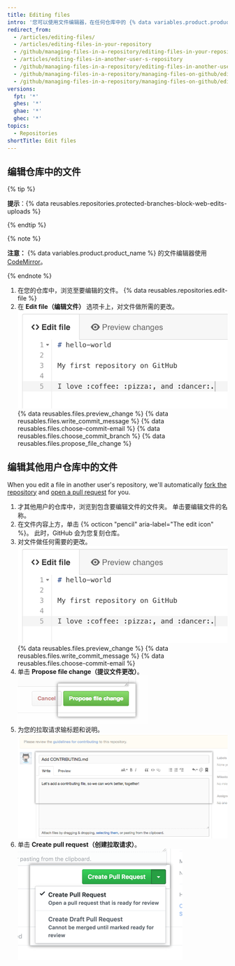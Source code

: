 ```yaml
---
title: Editing files
intro: '您可以使用文件编辑器，在任何仓库中的 {% data variables.product.product_name %} 上直接编辑文件。'
redirect_from:
  - /articles/editing-files/
  - /articles/editing-files-in-your-repository
  - /github/managing-files-in-a-repository/editing-files-in-your-repository
  - /articles/editing-files-in-another-user-s-repository
  - /github/managing-files-in-a-repository/editing-files-in-another-users-repository
  - /github/managing-files-in-a-repository/managing-files-on-github/editing-files-in-your-repository
  - /github/managing-files-in-a-repository/managing-files-on-github/editing-files-in-another-users-repository
versions:
  fpt: '*'
  ghes: '*'
  ghae: '*'
  ghec: '*'
topics:
  - Repositories
shortTitle: Edit files
---
```


## 编辑仓库中的文件

{% tip %}

**提示**：{% data reusables.repositories.protected-branches-block-web-edits-uploads %}

{% endtip %}

{% note %}

**注意：** {% data variables.product.product_name %} 的文件编辑器使用 [CodeMirror](https://codemirror.net/)。

{% endnote %}

1. 在您的仓库中，浏览至要编辑的文件。
{% data reusables.repositories.edit-file %}
3. 在 **Edit file（编辑文件）** 选项卡上，对文件做所需的更改。 ![文件中的新内容](/assets/images/help/repository/edit-readme-light.png)
{% data reusables.files.preview_change %}
{% data reusables.files.write_commit_message %}
{% data reusables.files.choose-commit-email %}
{% data reusables.files.choose_commit_branch %}
{% data reusables.files.propose_file_change %}

## 编辑其他用户仓库中的文件

When you edit a file in another user's repository, we'll automatically [fork the repository](/articles/fork-a-repo) and [open a pull request](/articles/creating-a-pull-request) for you.

1. 才其他用户的仓库中，浏览到包含要编辑文件的文件夹。 单击要编辑文件的名称。
2. 在文件内容上方，单击 {% octicon "pencil" aria-label="The edit icon" %}。 此时，GitHub 会为您复刻仓库。
3. 对文件做任何需要的更改。 ![文件中的新内容](/assets/images/help/repository/edit-readme-light.png)
{% data reusables.files.preview_change %}
{% data reusables.files.write_commit_message %}
{% data reusables.files.choose-commit-email %}
6. 单击 **Propose file change（提议文件更改）**。 ![提交更改按钮](/assets/images/help/repository/propose_file_change_button.png)
7. 为您的拉取请求输标题和说明。 ![拉取请求说明页面](/assets/images/help/pull_requests/pullrequest-description.png)
8. 单击 **Create pull request（创建拉取请求）**。 ![拉取请求按钮](/assets/images/help/pull_requests/pullrequest-send.png)
